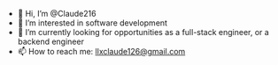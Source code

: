 - 👋 Hi, I’m @Claude216
- 👀 I’m interested in software development
- 🌱 I’m currently looking for opportunities as a full-stack engineer, or a backend engineer
- 📫 How to reach me: llxclaude126@gmail.com

<!---
Claude216/Claude216 is a ✨ special ✨ repository because its `README.md` (this file) appears on your GitHub profile.
You can click the Preview link to take a look at your changes.
--->

